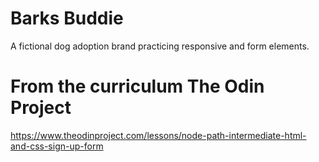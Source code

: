 # Barks Buddie

A fictional dog adoption brand practicing responsive and form elements.

# From the curriculum The Odin Project

https://www.theodinproject.com/lessons/node-path-intermediate-html-and-css-sign-up-form
